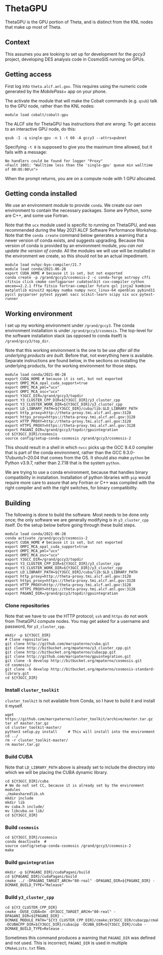 # ThetaGPU

ThetaGPU is the GPU portion of Theta, and is distinct from the KNL nodes that make up most of Theta.

## Context

This assumes you are looking to set up for development for the *gccy3* project, developing DES analysis code in CosmoSIS running on GPUs.

## Getting access

First log into `theta.alcf.anl.gov`.
This requires using the numeric code generated by the *MobilePass+* app on your phone.

The activate the module that will make the Cobalt commands (e.g. `qsub`) talk to the GPU node, rather than the KNL nodes:

    module load cobalt/cobalt-gpu

The ALCF site for ThetaGPU has instructions *that are wrong*.
To get access to an interactive GPU node, do this:

    qsub -I -q single-gpu -n 1 -t 60 -A gccy3 --attrs=pubnet

Specifying `-t 0` is supposed to give you the maximum time allowed, but it fails with a message:

    No handlers could be found for logger "Proxy"
    <Fault 1001: "Walltime less than the 'single-gpu' queue min walltime of 00:05:00\n">

When the prompt returns, you are on a compute node with 1 GPU allocated.

## Getting conda installed

We use an environment module to provide `conda`.
We create our own environment to contain the necessary packages.
Some are Python, some are C++, and some use Fortran.

Note that the `ucx` module used is specific to running on ThetaGPU, and was recommended during the May 2021 ALCF Software Performance Workshop.
Note that the `conda create` command below generates a warning that a newer version of conda exists, and suggests upgrading.
Because this version of conda is provided by an environment module, *you can not update the version of conda*.
All the modules we will use will be installed in the environment we create, so this should not be an actual impediment.

    module load nvhpc-byo-compiler/21.7
    module load conda/2021-06-28
    export CUDA_HOME # because it is set, but not exported
    conda create -p /grand/gccy3/cosmosis-2 -c conda-forge astropy cffi cfitsio click cmake configparser cudatoolkit cxx-compiler cython emcee==2.2.1 fftw fitsio fortran-compiler future gsl jinja2 kombine matplotlib minuit2 mpi4py numba numpy nvcc_linux-64 openblas pybind11 pyccl pycparser pytest pyyaml sacc scikit-learn scipy six ucx pytest-runner

## Working environment

I set up my working environment under `/grand/gccy3`.
The conda environment installation is under `/grand/gccy3/cosmosis`.
The top-level for the software installation stack (as opposed to conda itself) is `/grand/gccy3/top_dir`.

Note that this working environment is the one to be use *after all the underlying products are built*.
Before that, not everything here is available.
Separate instructions are found below, in the sections on installing the underlying products, for the working environment for those steps.

    module load conda/2021-06-28
    export CUDA_HOME # because it is set, but not exported
    export OMPI_MCA_opal_cuda_support=true
    export OMPI_MCA_pml="ucx"
    export OMPI_MCA_osc="ucx"
    export Y3GCC_DIR=/grand/gccy3/topdir
    export Y3_CLUSTER_CPP_DIR=${Y3GCC_DIR}/y3_cluster_cpp
    export Y3_CLUSTER_WORK_DIR=${Y3GCC_DIR}/y3_cluster_cpp
    export LD_LIBRARY_PATH=${Y3GCC_DIR}/cuba/lib:$LD_LIBRARY_PATH
    export http_proxy=http://theta-proxy.tmi.alcf.anl.gov:3128
    export https_proxy=https://theta-proxy.tmi.alcf.anl.gov:3128
    export HTTP_PROXY=http://theta-proxy.tmi.alcf.anl.gov:3128
    export HTTPS_PROXY=https://theta-proxy.tmi.alcf.anl.gov:3128
    export PAGANI_DIR=/grand/gccy3/topdir/gpuintegration
    cd ${Y3GCC_DIR}/cosmosis
    source config/setup-conda-cosmosis /grand/gccy3/cosmosis-2

This should result in a shell in which `nvcc` picks up the GCC 9.4.0 compiler that is part of the conda environment, rather than the GCC 9.3.0-17ubuntu1~20.04 that comes from the OS.
It should also make `python` be Python v3.9.7, rather than 2.7.18 that is the system `python`.

We are trying to use a conda environment, because that handles binary compatibility in installation.
Installation of python libraries with `pip` would require more care to assure that any Fortran or C++ was compiled with the right compiler and with the right switches, for binary compatibility.

## Building

The following is done to build the software.
Most needs to be done only once; the only software we are generally modifying is in `y3_cluster_cpp` itself.
Do the setup below before going through these build steps.

    module load conda/2021-06-28
    conda activate /grand/gccy3/cosmosis-2
    export CUDA_HOME # because it is set, but not exported
    export OMPI_MCA_opal_cuda_support=true
    export OMPI_MCA_pml="ucx"
    export OMPI_MCA_osc="ucx"
    export Y3GCC_DIR=/grand/gccy3/topdir
    export Y3_CLUSTER_CPP_DIR=${Y3GCC_DIR}/y3_cluster_cpp
    export Y3_CLUSTER_WORK_DIR=${Y3GCC_DIR}/y3_cluster_cpp
    export LD_LIBRARY_PATH=${Y3GCC_DIR}/cuba/lib:$LD_LIBRARY_PATH
    export http_proxy=http://theta-proxy.tmi.alcf.anl.gov:3128
    export https_proxy=https://theta-proxy.tmi.alcf.anl.gov:3128
    export HTTP_PROXY=http://theta-proxy.tmi.alcf.anl.gov:3128
    export HTTPS_PROXY=https://theta-proxy.tmi.alcf.anl.gov:3128
    export PAGANI_DIR=/grand/gccy3/topdir/gpuintegration

### Clone repositories

Note that we have to use the HTTP protocol; `ssh` and `https` do not work from ThetaGPU compute nodes.
You may get asked for a username and password, for `y3_cluster_cpp`.

    mkdir -p ${Y3GCC_DIR}
    # Clone repositories
    git clone http://github.com/marcpaterno/cuba.git
    git clone http://bitbucket.org/mpaterno/y3_cluster_cpp.git
    git clone http://bitbucket.org/mpaterno/cubacpp.git
    git clone http://github.com/marcpaterno/gpuintegration.git
    git clone -b develop http://bitbucket.org/mpaterno/cosmosis.git
    cd cosmosis/
    git clone -b develop http://bitbucket.org/mpaterno/cosmosis-standard-library.git
    cd ${Y3GCC_DIR}


### Install `cluster_toolkit`

`cluster_toolkit` is not available from Conda, so I have to build it and install it myself.

    wget https://github.com/marcpaterno/cluster_toolkit/archive/master.tar.gz
    tar xf master.tar.gz
    cd cluster_toolkit-master/
    python3 setup.py install     # This will install into the environment
    cd ../
    rm -r cluster_toolkit-master/
    rm master.tar.gz

### Build CUBA

Note that `LD_LIBRARY_PATH` above is already set to include the directory into which we will be placing the CUBA dynamic library.

    cd ${Y3GCC_DIR}/cuba
    # We do not set CC, because it is already set by the environment modules
    ./makesharedlib.sh
    mkdir include
    mkdir lib
    mv cuba.h include/
    mv libcuba.so lib/
    cd ${Y3GCC_DIR}

### Build `cosmosis`

    cd ${Y3GCC_DIR}/cosmosis
    conda deactivate  #
    source config/setup-conda-cosmosis /grand/gccy3/cosmosis-2
    make

### Build `gpuintegration`

    mkdir -p ${PAGANI_DIR}/cudaPagani/build
    cd ${PAGANI_DIR}/cudaPagani/build
    cmake ../ -DPAGANI_TARGET_ARCH="80-real" -DPAGANI_DIR=${PAGANI_DIR} -DCMAKE_BUILD_TYPE="Release"

### Build `y3_cluster_cpp`

    cd ${Y3_CLUSTER_CPP_DIR}
    cmake -DUSE_CUDA=On -DY3GCC_TARGET_ARCH="80-real" -DPAGANI_DIR=${PAGANI_DIR} -DCMAKE_MODULE_PATH="${Y3_CLUSTER_CPP_DIR}/cmake;$Y3GCC_DIR/cubacpp/cmake/modules" -DCUBACPP_DIR=${Y3GCC_DIR}/cubacpp -DCUBA_DIR=${Y3GCC_DIR}/cuba -DCMAKE_BUILD_TYPE=Release .

Sometimes this command produces a warning that `PAGANI_DIR` was defined and not used.
This is incorrect; `PAGANI_DIR` is used in multiple `CMakeLists.txt` files.

